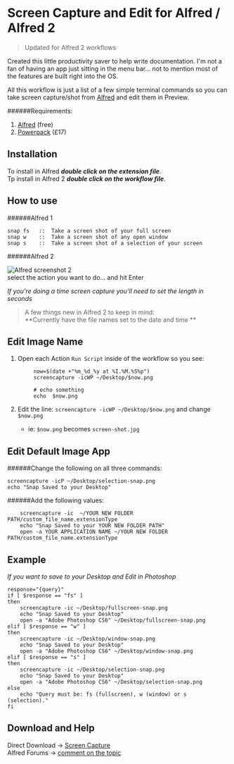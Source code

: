Screen Capture and Edit for Alfred / Alfred 2
============
> Updated for Alfred 2 workflows

Created this little productivity saver to help write documentation. I'm not a fan of having an app just sitting in the menu bar... not to mention most of the features are built right into the OS. 

All this workflow is just a list of a few simple terminal commands so you can take screen capture/shot from [Alfred](http://alfredapp.com/) and edit them in Preview. 

######Requirements:
 1. [Alfred](http://www.alfredapp.com/#download) (free)
 2. [Powerpack](http://www.alfredapp.com/powerpack/) (£17)


Installation
----------------

To install in Alfred ***double click on the extension file***.  
Tp install in Alfred 2 ***double click on the workflow file***.

How to use
----------------

######Alfred 1


    snap fs   ::  Take a screen shot of your full screen
    snap w    ::  Take a screen shot of any open window
    snap s    ::  Take a screen shot of a selection of your screen

######Alfred 2

![Alfred screenshot 2](https://raw.githubusercontent.com/ginfuru/Alfred-ScreenCapture/master/screenshot.png)  
select the action you want to do... and hit Enter

*If you're doing a time screen capture you'll need to set the length in seconds*

>A few things new in Alfred 2 to keep in mind:  
**Currently have the file names set to the date and time ** 

Edit Image Name
----------------
1. Open each Action `Run Script` inside of the workflow so you see:  
			
			now=$(date +"%m_%d_%y at %I.%M.%S%p")
			screencapture -icWP ~/Desktop/$now.png

			# echo something
			echo  $now.png
2. Edit the line: `screencapture -icWP ~/Desktop/$now.png` and change `$now.png` 
	* ie: `$now.png` becomes `screen-shot.jpg`

			
	
			
Edit Default Image App
----------------
######Change the following on all three commands:
	
	screencapture -icP ~/Desktop/selection-snap.png
	echo "Snap Saved to your Desktop"

######Add the following values:
	
		screencapture -ic  ~/YOUR NEW FOLDER PATH/custom_file_name.extensionType
		echo "Snap Saved to your YOUR NEW FOLDER PATH"
		open -a YOUR APPLICATION NAME ~/YOUR NEW FOLDER PATH/custom_file_name.extensionType

    
Example
----------------
*If you want to save to your Desktop and Edit in Photoshop*
	
	response="{query}"
	if [ $response == "fs" ]
	then
		screencapture -ic ~/Desktop/fullscreen-snap.png
		echo "Snap Saved to your Desktop"
		open -a "Adobe Photoshop CS6" ~/Desktop/fullscreen-snap.png	
	elif [ $response == "w" ]
	then
		screencapture -ic ~/Desktop/window-snap.png
		echo "Snap Saved to your Desktop"
		open -a "Adobe Photoshop CS6" ~/Desktop/window-snap.png	
	elif [ $response == "s" ]
	then
		screencapture -ic ~/Desktop/selection-snap.png
		echo "Snap Saved to your Desktop"
		open -a "Adobe Photoshop CS6" ~/Desktop/selection-snap.png
	else
		echo "Query must be: fs (fullscreen), w (window) or s (selection)."
	fi


Download and Help
----------------
Direct Download &#x2192; [Screen Capture](http://i.makitra.in/Ndbp)   
Alfred Forums &#x2192; [comment on the topic](http://www.alfredforum.com/topic/1118-screen-shot-with-aflred/)

    
